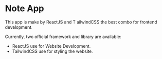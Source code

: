 # Note App

This app is make by ReactJS and T ailwindCSS the best combo for frontend development.

Currently, two official framework and  library are available:

- ReactJS use for Website Development.
- TailwindCSS use for styling the website.
